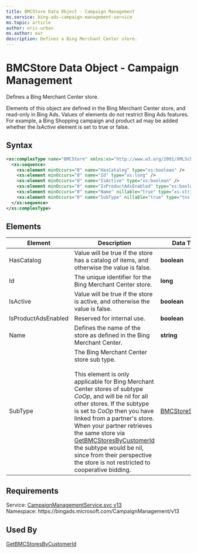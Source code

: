 ```yaml
---
title: BMCStore Data Object - Campaign Management
ms.service: bing-ads-campaign-management-service
ms.topic: article
author: eric-urban
ms.author: eur
description: Defines a Bing Merchant Center store.
---
```

# BMCStore Data Object - Campaign Management
Defines a Bing Merchant Center store.

Elements of this object are defined in the Bing Merchant Center store, and read-only in Bing Ads.  Values of elements do not restrict Bing Ads features. For example, a Bing Shopping campaign and product ad may be added whether the *IsActive* element is set to true or false.

## Syntax
```xml
<xs:complexType name="BMCStore" xmlns:xs="http://www.w3.org/2001/XMLSchema">
  <xs:sequence>
    <xs:element minOccurs="0" name="HasCatalog" type="xs:boolean" />
    <xs:element minOccurs="0" name="Id" type="xs:long" />
    <xs:element minOccurs="0" name="IsActive" type="xs:boolean" />
    <xs:element minOccurs="0" name="IsProductAdsEnabled" type="xs:boolean" />
    <xs:element minOccurs="0" name="Name" nillable="true" type="xs:string" />
    <xs:element minOccurs="0" name="SubType" nillable="true" type="tns:BMCStoreSubType" />
  </xs:sequence>
</xs:complexType>
```

## <a name="elements"></a>Elements

|Element|Description|Data Type|
|-----------|---------------|-------------|
|<a name="hascatalog"></a>HasCatalog|Value will be true if the store has a catalog of items, and otherwise the value is false.|**boolean**|
|<a name="id"></a>Id|The unique identifier for the  Bing Merchant Center store.|**long**|
|<a name="isactive"></a>IsActive|Value will be true if the store is active, and otherwise the value is false.|**boolean**|
|<a name="isproductadsenabled"></a>IsProductAdsEnabled|Reserved for internal use.|**boolean**|
|<a name="name"></a>Name|Defines the name of the store as defined in the Bing Merchant Center.|**string**|
|<a name="subtype"></a>SubType|The Bing Merchant Center store sub type.<br/><br/>This element is only applicable for Bing Merchant Center stores of subtype *CoOp*, and will be nil for all other stores. If the subtype is set to *CoOp* then you have linked from a partner's store. When your partner retrieves the same store via [GetBMCStoresByCustomerId](getbmcstoresbycustomerid.md) the subtype would be nil, since from their perspective the store is not restricted to cooperative bidding.|[BMCStoreSubType](bmcstoresubtype.md)|

## Requirements
Service: [CampaignManagementService.svc v13](https://campaign.api.bingads.microsoft.com/Api/Advertiser/CampaignManagement/v13/CampaignManagementService.svc)  
Namespace: https\://bingads.microsoft.com/CampaignManagement/v13  

## Used By
[GetBMCStoresByCustomerId](getbmcstoresbycustomerid.md)  
